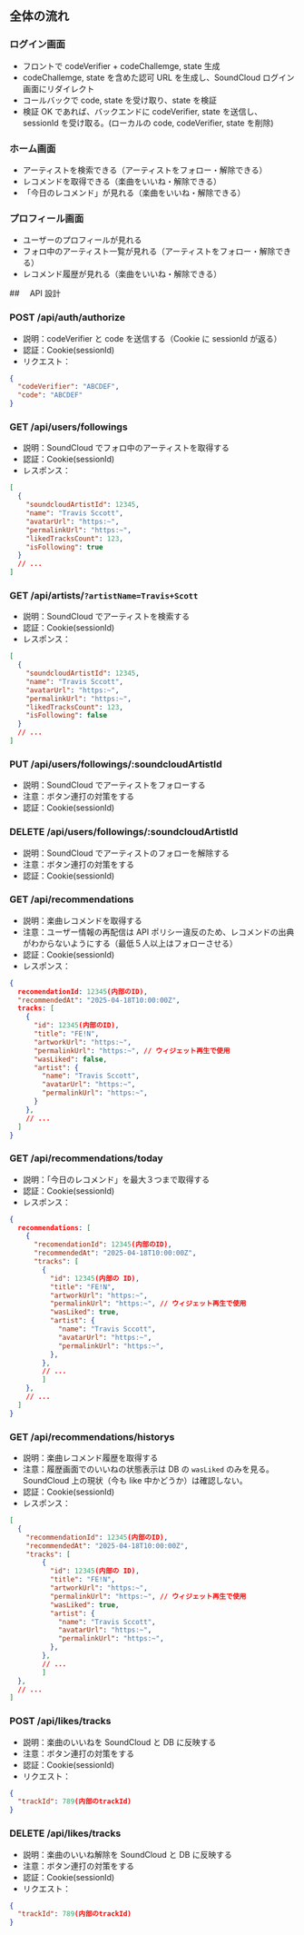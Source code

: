 ## 全体の流れ

### ログイン画面

- フロントで codeVerifier + codeChallemge, state 生成
- codeChallemge, state を含めた認可 URL を生成し、SoundCloud ログイン画面にリダイレクト
- コールバックで code, state を受け取り、state を検証
- 検証 OK であれば、バックエンドに codeVerifier, state を送信し、sessionId を受け取る。(ローカルの code, codeVerifier, state を削除)

### ホーム画面

- アーティストを検索できる（アーティストをフォロー・解除できる）
- レコメンドを取得できる（楽曲をいいね・解除できる）
- 「今日のレコメンド」が見れる（楽曲をいいね・解除できる）

### プロフィール画面

- ユーザーのプロフィールが見れる
- フォロ中のアーティスト一覧が見れる（アーティストをフォロー・解除できる）
- レコメンド履歴が見れる（楽曲をいいね・解除できる）

##　 API 設計

### POST /api/auth/authorize

- 説明：codeVerifier と code を送信する（Cookie に sessionId が返る）
- 認証：Cookie(sessionId)
- リクエスト：

```json
{
  "codeVerifier": "ABCDEF",
  "code": "ABCDEF"
}
```

### GET /api/users/followings

- 説明：SoundCloud でフォロ中のアーティストを取得する
- 認証：Cookie(sessionId)
- レスポンス：

```json
[
  {
    "soundcloudArtistId": 12345,
    "name": "Travis Sccott",
    "avatarUrl": "https:~",
    "permalinkUrl": "https:~",
    "likedTracksCount": 123,
    "isFollowing": true
  }
  // ...
]
```

### GET /api/artists/`?artistName=Travis+Scott`

- 説明：SoundCloud でアーティストを検索する
- 認証：Cookie(sessionId)
- レスポンス：

```json
[
  {
    "soundcloudArtistId": 12345,
    "name": "Travis Sccott",
    "avatarUrl": "https:~",
    "permalinkUrl": "https:~",
    "likedTracksCount": 123,
    "isFollowing": false
  }
  // ...
]
```

### PUT /api/users/followings/:soundcloudArtistId

- 説明：SoundCloud でアーティストをフォローする
- 注意：ボタン連打の対策をする
- 認証：Cookie(sessionId)

### DELETE /api/users/followings/:soundcloudArtistId

- 説明：SoundCloud でアーティストのフォローを解除する
- 注意：ボタン連打の対策をする
- 認証：Cookie(sessionId)

### GET /api/recommendations

- 説明：楽曲レコメンドを取得する
- 注意：ユーザー情報の再配信は API ポリシー違反のため、レコメンドの出典がわからないようにする（最低５人以上はフォローさせる）
- 認証：Cookie(sessionId)
- レスポンス：

```json
{
  recomendationId: 12345(内部のID),
  "recommendedAt": "2025-04-18T10:00:00Z",
  tracks: [
    {
      "id": 12345(内部のID),
      "title": "FE!N",
      "artworkUrl": "https:~",
      "permalinkUrl": "https:~", // ウィジェット再生で使用
      "wasLiked": false,
      "artist": {
        "name": "Travis Sccott",
        "avatarUrl": "https:~",
        "permalinkUrl": "https:~",
      }
    },
    // ...
  ]
}
```

### GET /api/recommendations/today

- 説明：「今日のレコメンド」を最大３つまで取得する
- 認証：Cookie(sessionId)
- レスポンス：

```json
{
  recommendations: [
    {
      "recomendationId": 12345(内部のID),
      "recommendedAt": "2025-04-18T10:00:00Z",
      "tracks": [
        {
          "id": 12345(内部の ID),
          "title": "FE!N",
          "artworkUrl": "https:~",
          "permalinkUrl": "https:~", // ウィジェット再生で使用
          "wasLiked": true,
          "artist": {
            "name": "Travis Sccott",
            "avatarUrl": "https:~",
            "permalinkUrl": "https:~",
          },
        },
        // ...
        ]
    },
    // ...
  ]
}
```

### GET /api/recommendations/historys

- 説明：楽曲レコメンド履歴を取得する
- 注意：履歴画面でのいいねの状態表示は DB の `wasLiked` のみを見る。SoundCloud 上の現状（今も like 中かどうか）は確認しない。
- 認証：Cookie(sessionId)
- レスポンス：

```json
[
  {
    "recommendationId": 12345(内部のID),
    "recommendedAt": "2025-04-18T10:00:00Z",
    "tracks": [
        {
          "id": 12345(内部の ID),
          "title": "FE!N",
          "artworkUrl": "https:~",
          "permalinkUrl": "https:~", // ウィジェット再生で使用
          "wasLiked": true,
          "artist": {
            "name": "Travis Sccott",
            "avatarUrl": "https:~",
            "permalinkUrl": "https:~",
          },
        },
        // ...
        ]
  },
  // ...
]
```

### POST /api/likes/tracks

- 説明：楽曲のいいねを SoundCloud と DB に反映する
- 注意：ボタン連打の対策をする
- 認証：Cookie(sessionId)
- リクエスト：

```json
{
  "trackId": 789(内部のtrackId)
}
```

### DELETE /api/likes/tracks

- 説明：楽曲のいいね解除を SoundCloud と DB に反映する
- 注意：ボタン連打の対策をする
- 認証：Cookie(sessionId)
- リクエスト：

```json
{
  "trackId": 789(内部のtrackId)
}
```
